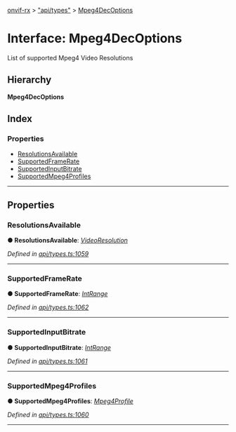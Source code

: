 [onvif-rx](../README.md) > ["api/types"](../modules/_api_types_.md) > [Mpeg4DecOptions](../interfaces/_api_types_.mpeg4decoptions.md)

# Interface: Mpeg4DecOptions

List of supported Mpeg4 Video Resolutions

## Hierarchy

**Mpeg4DecOptions**

## Index

### Properties

* [ResolutionsAvailable](_api_types_.mpeg4decoptions.md#resolutionsavailable)
* [SupportedFrameRate](_api_types_.mpeg4decoptions.md#supportedframerate)
* [SupportedInputBitrate](_api_types_.mpeg4decoptions.md#supportedinputbitrate)
* [SupportedMpeg4Profiles](_api_types_.mpeg4decoptions.md#supportedmpeg4profiles)

---

## Properties

<a id="resolutionsavailable"></a>

###  ResolutionsAvailable

**● ResolutionsAvailable**: *[VideoResolution](_api_types_.videoresolution.md)*

*Defined in [api/types.ts:1059](https://github.com/patrickmichalina/onvif-rx/blob/f117e44/src/api/types.ts#L1059)*

___
<a id="supportedframerate"></a>

###  SupportedFrameRate

**● SupportedFrameRate**: *[IntRange](_api_types_.intrange.md)*

*Defined in [api/types.ts:1062](https://github.com/patrickmichalina/onvif-rx/blob/f117e44/src/api/types.ts#L1062)*

___
<a id="supportedinputbitrate"></a>

###  SupportedInputBitrate

**● SupportedInputBitrate**: *[IntRange](_api_types_.intrange.md)*

*Defined in [api/types.ts:1061](https://github.com/patrickmichalina/onvif-rx/blob/f117e44/src/api/types.ts#L1061)*

___
<a id="supportedmpeg4profiles"></a>

###  SupportedMpeg4Profiles

**● SupportedMpeg4Profiles**: *[Mpeg4Profile](../enums/_api_types_.mpeg4profile.md)*

*Defined in [api/types.ts:1060](https://github.com/patrickmichalina/onvif-rx/blob/f117e44/src/api/types.ts#L1060)*

___

